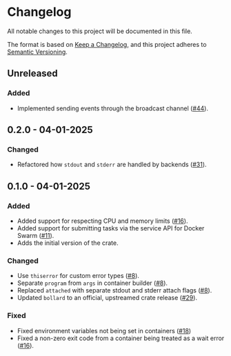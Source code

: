 # Changelog

All notable changes to this project will be documented in this file.

The format is based on [Keep a Changelog](https://keepachangelog.com/en/1.1.0/),
and this project adheres to [Semantic
Versioning](https://semver.org/spec/v2.0.0.html).

## Unreleased

### Added

* Implemented sending events through the broadcast channel ([#44](https://github.com/stjude-rust-labs/crankshaft/pull/44)).


## 0.2.0 - 04-01-2025

### Changed

* Refactored how `stdout` and `stderr` are handled by backends
  ([#31](https://github.com/stjude-rust-labs/crankshaft/pull/31)).

## 0.1.0 - 04-01-2025

### Added

* Added support for respecting CPU and memory limits
  ([#16](https://github.com/stjude-rust-labs/crankshaft/pull/16)).
* Added support for submitting tasks via the service API for Docker Swarm
  ([#11](https://github.com/stjude-rust-labs/crankshaft/pull/11)).
* Adds the initial version of the crate.

### Changed

* Use `thiserror` for custom error types
  ([#8](https://github.com/stjude-rust-labs/crankshaft/pull/8)).
* Separate `program` from `args` in container builder
  ([#8](https://github.com/stjude-rust-labs/crankshaft/pull/8)).
* Replaced `attached` with separate stdout and stderr attach flags
  ([#8](https://github.com/stjude-rust-labs/crankshaft/pull/8)).
* Updated `bollard` to an official, upstreamed crate release
  ([#29](https://github.com/stjude-rust-labs/crankshaft/pull/29)).

### Fixed

* Fixed environment variables not being set in containers
  ([#18](https://github.com/stjude-rust-labs/crankshaft/pull/18))
* Fixed a non-zero exit code from a container being treated as a wait error
  ([#16](https://github.com/stjude-rust-labs/crankshaft/pull/16)).
